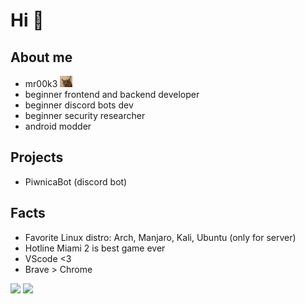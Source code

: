 # Hi 👋

## About me 
- mr00k3 <img width="20px" src="floppa.gif">
- beginner frontend and backend developer
- beginner discord bots dev
- beginner security researcher
- android modder
## Projects
- PiwnicaBot (discord bot)
## Facts
- Favorite Linux distro: Arch, Manjaro, Kali,  Ubuntu (only for server)
- Hotline Miami 2 is best game ever 
- VScode <3
- Brave > Chrome    
      
![](https://dcbadge.vercel.app/api/shield/357887965185310723?style=flat)
[![](https://badgen.net/badge/icon/twitter?icon=twitter&label)](https://twitter.com/mr00k3)
